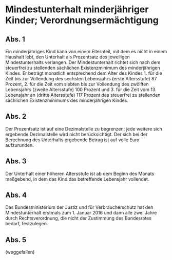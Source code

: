 # Mindestunterhalt minderjähriger Kinder; Verordnungsermächtigung



## Abs. 1

 Ein minderjähriges Kind kann von einem Elternteil, mit dem es nicht in einem Haushalt lebt, den Unterhalt als Prozentsatz des jeweiligen Mindestunterhalts verlangen. Der Mindestunterhalt richtet sich nach dem steuerfrei zu stellenden sächlichen Existenzminimum des minderjährigen Kindes. Er beträgt monatlich entsprechend dem Alter des Kindes  1.
 für die Zeit bis zur Vollendung des sechsten Lebensjahrs (erste Altersstufe) 87 Prozent,
 2.
 für die Zeit vom siebten bis zur Vollendung des zwölften Lebensjahrs (zweite Altersstufe) 100 Prozent und
 3.
 für die Zeit vom 13. Lebensjahr an (dritte Altersstufe) 117 Prozent
des steuerfrei zu stellenden sächlichen Existenzminimums des minderjährigen Kindes.

## Abs. 2

 Der Prozentsatz ist auf eine Dezimalstelle zu begrenzen; jede weitere sich ergebende Dezimalstelle wird nicht berücksichtigt. Der sich bei der Berechnung des Unterhalts ergebende Betrag ist auf volle Euro aufzurunden.

## Abs. 3

 Der Unterhalt einer höheren Altersstufe ist ab dem Beginn des Monats maßgebend, in dem das Kind das betreffende Lebensjahr vollendet.

## Abs. 4

 Das Bundesministerium der Justiz und für Verbraucherschutz hat den Mindestunterhalt erstmals zum 1. Januar 2016 und dann alle zwei Jahre durch Rechtsverordnung, die nicht der Zustimmung des Bundesrates bedarf, festzulegen.

## Abs. 5

 (weggefallen) 

